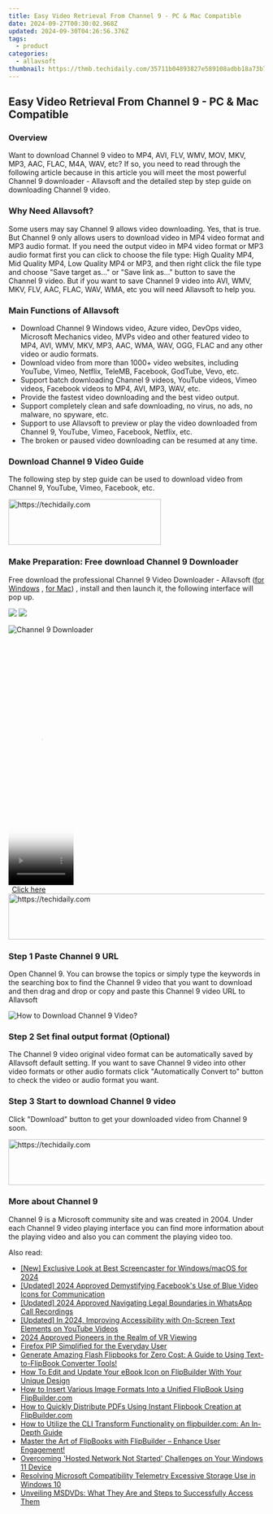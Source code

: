 ```yaml
---
title: Easy Video Retrieval From Channel 9 - PC & Mac Compatible
date: 2024-09-27T00:30:02.968Z
updated: 2024-09-30T04:26:56.376Z
tags:
  - product
categories:
  - allavsoft
thumbnail: https://thmb.techidaily.com/35711b04893827e589108adbb18a73b7e3ecd093c90f2ad47957b85620005c06.png
---
```


## Easy Video Retrieval From Channel 9 - PC & Mac Compatible

### Overview

Want to download Channel 9 video to MP4, AVI, FLV, WMV, MOV, MKV, MP3, AAC, FLAC, M4A, WAV, etc? If so, you need to read through the following article because in this article you will meet the most powerful Channel 9 downloader - Allavsoft and the detailed step by step guide on downloading Channel 9 video.

### Why Need Allavsoft?

Some users may say Channel 9 allows video downloading. Yes, that is true. But Channel 9 only allows users to download video in MP4 video format and MP3 audio format. If you need the output video in MP4 video format or MP3 audio format first you can click to choose the file type: High Quality MP4, Mid Quality MP4, Low Quality MP4 or MP3, and then right click the file type and choose "Save target as..." or "Save link as..." button to save the Channel 9 video. But if you want to save Channel 9 video into AVI, WMV, MKV, FLV, AAC, FLAC, WAV, WMA, etc you will need Allavsoft to help you.

### Main Functions of Allavsoft

* Download Channel 9 Windows video, Azure video, DevOps video, Microsoft Mechanics video, MVPs video and other featured video to MP4, AVI, WMV, MKV, MP3, AAC, WMA, WAV, OGG, FLAC and any other video or audio formats.
* Download video from more than 1000+ video websites, including YouTube, Vimeo, Netflix, TeleMB, Facebook, GodTube, Vevo, etc.
* Support batch downloading Channel 9 videos, YouTube videos, Vimeo videos, Facebook videos to MP4, AVI, MP3, WAV, etc.
* Provide the fastest video downloading and the best video output.
* Support completely clean and safe downloading, no virus, no ads, no malware, no spyware, etc.
* Support to use Allavsoft to preview or play the video downloaded from Channel 9, YouTube, Vimeo, Facebook, Netflix, etc.
* The broken or paused video downloading can be resumed at any time.

### Download Channel 9 Video Guide

The following step by step guide can be used to download video from Channel 9, YouTube, Vimeo, Facebook, etc.

<!-- affiliate ads begin -->
<a href="https://aligracehair.sjv.io/c/5597632/1886015/19272" target="_top" id="1886015">
  <img src="//a.impactradius-go.com/display-ad/19272-1886015" border="0" alt="https://techidaily.com" width="300" height="90"/>
</a>
<img height="0" width="0" src="https://aligracehair.sjv.io/i/5597632/1886015/19272" style="position:absolute;visibility:hidden;" border="0" />
<!-- affiliate ads end -->

### Make Preparation: Free download Channel 9 Downloader

Free download the professional Channel 9 Video Downloader - Allavsoft ([for Windows](https://tools.techidaily.com/allavsoft/products/) , [for Mac](https://tools.techidaily.com/allavsoft/products/)) , install and then launch it, the following interface will pop up.

[![](https://www.allavsoft.com/how-to/../images/how-to/free-download-win.jpg)](https://tools.techidaily.com/allavsoft/products/) [![](https://www.allavsoft.com/how-to/../images/how-to/free-download-mac.jpg)](https://tools.techidaily.com/allavsoft/products/)

![Channel 9 Downloader](https://www.allavsoft.com/how-to/../images/allavsoft/screen-shot-600.jpg)

<!-- affiliate ads begin -->
<span id="1975648">
					<video width="128" height="480" style="cursor:pointer"
           poster="//a.impactradius-go.com/display-clicktoplayimage/1975648.png"
           onclick="if(!this.playClicked){this.play();this.setAttribute('controls',true);this.playClicked=true;}">
	   <source src="//a.impactradius-go.com/display-ad/22993-1975648">
	   <img src="//a.impactradius-go.com/display-clicktoplayimage/1975648.png" style="border: none; height: 100%; width: 100%; object-fit: contain">
	</video>
	<div style="width:80px;text-align:center"><a href="javascript:window.open(decodeURIComponent('https%3A%2F%2Fhomestyler.sjv.io%2Fc%2F5597632%2F1975648%2F22993'), '_blank');void(0);">Click here</a></div>
</span>
<img height="0" width="0" src="https://imp.pxf.io/i/5597632/1975648/22993" style="position:absolute;visibility:hidden;" border="0" />
<!-- affiliate ads end -->

<!-- affiliate ads begin -->
<a href="https://malaysia-healthcare-travel-council.pxf.io/c/5597632/1557743/17382" target="_top" id="1557743">
  <img src="//a.impactradius-go.com/display-ad/17382-1557743" border="0" alt="https://techidaily.com" width="728" height="90"/>
</a>
<img height="0" width="0" src="https://malaysia-healthcare-travel-council.pxf.io/i/5597632/1557743/17382" style="position:absolute;visibility:hidden;" border="0" />
<!-- affiliate ads end -->

### Step 1 Paste Channel 9 URL

Open Channel 9\. You can browse the topics or simply type the keywords in the searching box to find the Channel 9 video that you want to download and then drag and drop or copy and paste this Channel 9 video URL to Allavsoft

![How to Download Channel 9 Video?](https://www.allavsoft.com/how-to/../images/how-to/download-rtmp-video/download-rtmp-video.jpg)

### Step 2 Set final output format (Optional)

The Channel 9 video original video format can be automatically saved by Allavsoft default setting. If you want to save Channel 9 video into other video formats or other audio formats click "Automatically Convert to" button to check the video or audio format you want.

### Step 3 Start to download Channel 9 video

Click "Download" button to get your downloaded video from Channel 9 soon.

<!-- affiliate ads begin -->
<a href="https://ephamedtechinc.pxf.io/c/5597632/2136624/26400" target="_top" id="2136624">
  <img src="//a.impactradius-go.com/display-ad/26400-2136624" border="0" alt="https://techidaily.com" width="728" height="90"/>
</a>
<img height="0" width="0" src="https://ephamedtechinc.pxf.io/i/5597632/2136624/26400" style="position:absolute;visibility:hidden;" border="0" />
<!-- affiliate ads end -->

### More about Channel 9

Channel 9 is a Microsoft community site and was created in 2004\. Under each Channel 9 video playing interface you can find more information about the playing video and also you can comment the playing video too.

<ins class="adsbygoogle"
     style="display:block"
     data-ad-format="autorelaxed"
     data-ad-client="ca-pub-7571918770474297"
     data-ad-slot="1223367746"></ins>

<ins class="adsbygoogle"
     style="display:block"
     data-ad-client="ca-pub-7571918770474297"
     data-ad-slot="8358498916"
     data-ad-format="auto"
     data-full-width-responsive="true"></ins>

<span class="atpl-alsoreadstyle">Also read:</span>
<div><ul>
<li><a href="https://video-capture.techidaily.com/new-exclusive-look-at-best-screencaster-for-windowsmacos-for-2024/"><u>[New] Exclusive Look at Best Screencaster for Windows/macOS for 2024</u></a></li>
<li><a href="https://facebook-video-recording.techidaily.com/updated-2024-approved-demystifying-facebooks-use-of-blue-video-icons-for-communication/"><u>[Updated] 2024 Approved Demystifying Facebook's Use of Blue Video Icons for Communication</u></a></li>
<li><a href="https://screen-video-capture.techidaily.com/updated-2024-approved-navigating-legal-boundaries-in-whatsapp-call-recordings/"><u>[Updated] 2024 Approved Navigating Legal Boundaries in WhatsApp Call Recordings</u></a></li>
<li><a href="https://youtube-docs.techidaily.com/ed-in-2024-improving-accessibility-with-on-screen-text-elements-on-youtube-videos/"><u>[Updated] In 2024, Improving Accessibility with On-Screen Text Elements on YouTube Videos</u></a></li>
<li><a href="https://extra-support.techidaily.com/2024-approved-pioneers-in-the-realm-of-vr-viewing/"><u>2024 Approved Pioneers in the Realm of VR Viewing</u></a></li>
<li><a href="https://extra-resources.techidaily.com/firefox-pip-simplified-for-the-everyday-user/"><u>Firefox PIP Simplified for the Everyday User</u></a></li>
<li><a href="https://discover-deluxe.techidaily.com/generate-amazing-flash-flipbooks-for-zero-cost-a-guide-to-using-text-to-flipbook-converter-tools/"><u>Generate Amazing Flash Flipbooks for Zero Cost: A Guide to Using Text-to-FlipBook Converter Tools!</u></a></li>
<li><a href="https://discover-deluxe.techidaily.com/how-to-edit-and-update-your-ebook-icon-on-flipbuilder-with-your-unique-design/"><u>How To Edit and Update Your eBook Icon on FlipBuilder With Your Unique Design</u></a></li>
<li><a href="https://discover-deluxe.techidaily.com/how-to-insert-various-image-formats-into-a-unified-flipbook-using-flipbuildercom/"><u>How to Insert Various Image Formats Into a Unified FlipBook Using FlipBuilder.com</u></a></li>
<li><a href="https://discover-deluxe.techidaily.com/how-to-quickly-distribute-pdfs-using-instant-flipbook-creation-at-flipbuildercom/"><u>How to Quickly Distribute PDFs Using Instant Flipbook Creation at FlipBuilder.com</u></a></li>
<li><a href="https://discover-deluxe.techidaily.com/how-to-utilize-the-cli-transform-functionality-on-flipbuildercom-an-in-depth-guide/"><u>How to Utilize the CLI Transform Functionality on flipbuilder.com: An In-Depth Guide</u></a></li>
<li><a href="https://discover-deluxe.techidaily.com/master-the-art-of-flipbooks-with-flipbuilder-enhance-user-engagement/"><u>Master the Art of FlipBooks with FlipBuilder – Enhance User Engagement!</u></a></li>
<li><a href="https://win-howtos.techidaily.com/overcoming-hosted-network-not-started-challenges-on-your-windows-11-device/"><u>Overcoming 'Hosted Network Not Started' Challenges on Your Windows 11 Device</u></a></li>
<li><a href="https://win-howtos.techidaily.com/resolving-microsoft-compatibility-telemetry-excessive-storage-use-in-windows-10/"><u>Resolving Microsoft Compatibility Telemetry Excessive Storage Use in Windows 10</u></a></li>
<li><a href="https://win-tutorials.techidaily.com/unveiling-msdvds-what-they-are-and-steps-to-successfully-access-them/"><u>Unveiling MSDVDs: What They Are and Steps to Successfully Access Them</u></a></li>
</ul></div>

